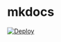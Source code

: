 # mkdocs

[![Deploy](https://github.com/tqfx/mkdocs/actions/workflows/deploy.yml/badge.svg?branch=master)](https://github.com/tqfx/mkdocs/actions/workflows/deploy.yml)
